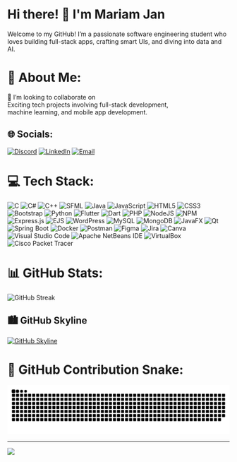 # Hi there! 👋 I'm Mariam Jan

Welcome to my GitHub! I’m a passionate software engineering student who loves building full-stack apps, crafting smart UIs, and diving into data and AI. 

# 💫 About Me:
🤝 I’m looking to collaborate on  
Exciting tech projects involving full-stack development,  
machine learning, and mobile app development.

## 🌐 Socials:
[![Discord](https://img.shields.io/badge/Discord-%237289DA.svg?logo=discord&logoColor=white)](https://discord.gg/mariamjan_) 
[![LinkedIn](https://img.shields.io/badge/LinkedIn-%230077B5.svg?logo=linkedin&logoColor=white)](https://www.linkedin.com/in/mariam-jan-7aaa18291) 
[![Email](https://img.shields.io/badge/Email-D14836?logo=gmail&logoColor=white)](mailto:mariamjan268@gmail.com)

# 💻 Tech Stack:
![C](https://img.shields.io/badge/c-%2300599C.svg?style=for-the-badge&logo=c&logoColor=white) 
![C#](https://img.shields.io/badge/c%23-%23239120.svg?style=for-the-badge&logo=csharp&logoColor=white) 
![C++](https://img.shields.io/badge/c++-%2300599C.svg?style=for-the-badge&logo=c%2B%2B&logoColor=white) 
![SFML](https://img.shields.io/badge/SFML-%2300131C.svg?style=for-the-badge&logo=c%2B%2B&logoColor=white) 
![Java](https://img.shields.io/badge/java-%23ED8B00.svg?style=for-the-badge&logo=openjdk&logoColor=white) 
![JavaScript](https://img.shields.io/badge/javascript-%23323330.svg?style=for-the-badge&logo=javascript&logoColor=%23F7DF1E) 
![HTML5](https://img.shields.io/badge/html5-%23E34F26.svg?style=for-the-badge&logo=html5&logoColor=white) 
![CSS3](https://img.shields.io/badge/css3-%231572B6.svg?style=for-the-badge&logo=css3&logoColor=white) 
![Bootstrap](https://img.shields.io/badge/bootstrap-%23563D7C.svg?style=for-the-badge&logo=bootstrap&logoColor=white) 
![Python](https://img.shields.io/badge/python-3670A0?style=for-the-badge&logo=python&logoColor=ffdd54) 
![Flutter](https://img.shields.io/badge/Flutter-%2302569B.svg?style=for-the-badge&logo=Flutter&logoColor=white) 
![Dart](https://img.shields.io/badge/Dart-%230175C2.svg?style=for-the-badge&logo=dart&logoColor=white)
![PHP](https://img.shields.io/badge/php-%23777BB4.svg?style=for-the-badge&logo=php&logoColor=white) 
![NodeJS](https://img.shields.io/badge/node.js-6DA55F?style=for-the-badge&logo=node.js&logoColor=white) 
![NPM](https://img.shields.io/badge/NPM-%23000000.svg?style=for-the-badge&logo=npm&logoColor=white)  
![Express.js](https://img.shields.io/badge/express.js-%23404d59.svg?style=for-the-badge&logo=express&logoColor=white) 
![EJS](https://img.shields.io/badge/EJS-%23000000.svg?style=for-the-badge&logo=EJS&logoColor=white) 
![WordPress](https://img.shields.io/badge/WordPress-%23117AC9.svg?style=for-the-badge&logo=WordPress&logoColor=white) 
![MySQL](https://img.shields.io/badge/mysql-4479A1.svg?style=for-the-badge&logo=mysql&logoColor=white) 
![MongoDB](https://img.shields.io/badge/MongoDB-%234ea94b.svg?style=for-the-badge&logo=mongodb&logoColor=white) 
![JavaFX](https://img.shields.io/badge/javafx-%23FF0000.svg?style=for-the-badge&logo=javafx&logoColor=white) 
![Qt](https://img.shields.io/badge/Qt-%23217346.svg?style=for-the-badge&logo=Qt&logoColor=white) 
![Spring Boot](https://img.shields.io/badge/springboot-%236DB33F.svg?style=for-the-badge&logo=springboot&logoColor=white) 
![Docker](https://img.shields.io/badge/docker-%230db7ed.svg?style=for-the-badge&logo=docker&logoColor=white) 
![Postman](https://img.shields.io/badge/Postman-FF6C37?style=for-the-badge&logo=postman&logoColor=white) 
![Figma](https://img.shields.io/badge/figma-%23F24E1E.svg?style=for-the-badge&logo=figma&logoColor=white) 
![Jira](https://img.shields.io/badge/jira-%230A0FFF.svg?style=for-the-badge&logo=jira&logoColor=white) 
![Canva](https://img.shields.io/badge/Canva-%2300C4CC.svg?style=for-the-badge&logo=Canva&logoColor=white) 
![Visual Studio Code](https://img.shields.io/badge/VSCode-%23007ACC.svg?style=for-the-badge&logo=visual-studio-code&logoColor=white) 
![Apache NetBeans IDE](https://img.shields.io/badge/NetBeans-%23007396.svg?style=for-the-badge&logo=apache-netbeans-ide&logoColor=white) 
![VirtualBox](https://img.shields.io/badge/virtualbox-%23007ACC.svg?style=for-the-badge&logo=virtualbox&logoColor=white) 
![Cisco Packet Tracer](https://img.shields.io/badge/PacketTracer-%23007ACC.svg?style=for-the-badge&logo=cisco&logoColor=white)


# 📊 GitHub Stats:
![GitHub Streak](https://streak-stats.demolab.com?user=MariamJan&theme=tokyonight&hide_border=false)

## 🏙️ GitHub Skyline

[![GitHub Skyline](https://github.com/MariamJan/MariamJan/blob/main/skyline-preview.png?raw=true)](https://skyline.github.com/MariamJan/2024)

<!--

# 📊 GitHub Highlights:

[![trophy](https://github-profile-trophy.vercel.app/?username=MariamJan&theme=darkhub&margin-w=10&margin-h=15&no-frame=true)](https://github.com/ryo-ma/github-profile-trophy)

![GitHub Stats](https://github-readme-stats.vercel.app/api?username=MariamJan&show_icons=true&theme=tokyonight&hide_border=false&include_all_commits=true&count_private=true)

![Top Langs](https://github-readme-stats.vercel.app/api/top-langs/?username=MariamJan&layout=compact&theme=tokyonight&hide_border=false&langs_count=8&hide=html,css)
-->

# 🐍 GitHub Contribution Snake:
![GitHub Snake](https://raw.githubusercontent.com/Platane/snk/output/github-contribution-grid-snake.svg)

---
[![](https://visitcount.itsvg.in/api?id=MariamJan&icon=0&color=0)](https://visitcount.itsvg.in)

<!-- Proudly created with GPRM ( https://gprm.itsvg.in ) -->
